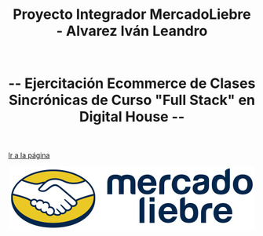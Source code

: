 # <div align="center"> **Proyecto Integrador MercadoLiebre - Alvarez Iván Leandro** </div> <br>

# <div align="center"> **-- Ejercitación Ecommerce de Clases Sincrónicas de Curso "Full Stack" en Digital House --** </div> <br>

<a href="https://ml-ecommerce-ivanalvarez.onrender.com/" > Ir a la página </a>

<p align="center">
  <a href="https://ml-ecommerce-ivanalvarez.onrender.com/">
  <img width="500px" src="https://raw.githubusercontent.com/ivanlalvarez22/MercadoLiebre-IvanAlvarez-DH/b53b4cbceb6233debef6bce3444d4ad900151481/public/images/logo-mercado-liebre.svg" alt="Logo Mercado Liebre"/>
  </a>
</p> <br>
